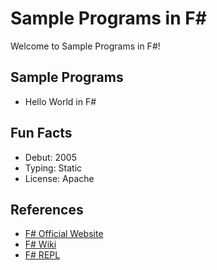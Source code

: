 # Sample Programs in F#

Welcome to Sample Programs in F#!

## Sample Programs

- Hello World in F#

## Fun Facts

- Debut: 2005
- Typing: Static
- License: Apache

## References

- [F# Official Website](http://fsharp.org/)
- [F# Wiki](https://en.wikipedia.org/wiki/F_Sharp_(programming_language))
- [F# REPL](https://repl.it/site/languages/fsharp)
